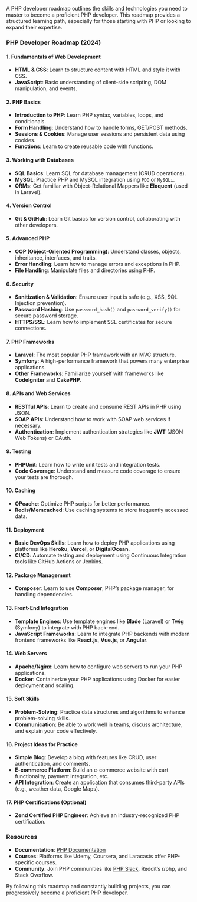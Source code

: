 A PHP developer roadmap outlines the skills and technologies you need to master to become a proficient PHP developer. This roadmap provides a structured learning path, especially for those starting with PHP or looking to expand their expertise.

### **PHP Developer Roadmap (2024)**

#### 1. **Fundamentals of Web Development**
   - **HTML & CSS**: Learn to structure content with HTML and style it with CSS.
   - **JavaScript**: Basic understanding of client-side scripting, DOM manipulation, and events.

#### 2. **PHP Basics**
   - **Introduction to PHP**: Learn PHP syntax, variables, loops, and conditionals.
   - **Form Handling**: Understand how to handle forms, GET/POST methods.
   - **Sessions & Cookies**: Manage user sessions and persistent data using cookies.
   - **Functions**: Learn to create reusable code with functions.

#### 3. **Working with Databases**
   - **SQL Basics**: Learn SQL for database management (CRUD operations).
   - **MySQL**: Practice PHP and MySQL integration using `PDO` or `MySQLi`.
   - **ORMs**: Get familiar with Object-Relational Mappers like **Eloquent** (used in Laravel).

#### 4. **Version Control**
   - **Git & GitHub**: Learn Git basics for version control, collaborating with other developers.

#### 5. **Advanced PHP**
   - **OOP (Object-Oriented Programming)**: Understand classes, objects, inheritance, interfaces, and traits.
   - **Error Handling**: Learn how to manage errors and exceptions in PHP.
   - **File Handling**: Manipulate files and directories using PHP.

#### 6. **Security**
   - **Sanitization & Validation**: Ensure user input is safe (e.g., XSS, SQL Injection prevention).
   - **Password Hashing**: Use `password_hash()` and `password_verify()` for secure password storage.
   - **HTTPS/SSL**: Learn how to implement SSL certificates for secure connections.

#### 7. **PHP Frameworks**
   - **Laravel**: The most popular PHP framework with an MVC structure.
   - **Symfony**: A high-performance framework that powers many enterprise applications.
   - **Other Frameworks**: Familiarize yourself with frameworks like **CodeIgniter** and **CakePHP**.

#### 8. **APIs and Web Services**
   - **RESTful APIs**: Learn to create and consume REST APIs in PHP using JSON.
   - **SOAP APIs**: Understand how to work with SOAP web services if necessary.
   - **Authentication**: Implement authentication strategies like **JWT** (JSON Web Tokens) or OAuth.

#### 9. **Testing**
   - **PHPUnit**: Learn how to write unit tests and integration tests.
   - **Code Coverage**: Understand and measure code coverage to ensure your tests are thorough.

#### 10. **Caching**
   - **OPcache**: Optimize PHP scripts for better performance.
   - **Redis/Memcached**: Use caching systems to store frequently accessed data.

#### 11. **Deployment**
   - **Basic DevOps Skills**: Learn how to deploy PHP applications using platforms like **Heroku**, **Vercel**, or **DigitalOcean**.
   - **CI/CD**: Automate testing and deployment using Continuous Integration tools like GitHub Actions or Jenkins.

#### 12. **Package Management**
   - **Composer**: Learn to use **Composer**, PHP’s package manager, for handling dependencies.

#### 13. **Front-End Integration**
   - **Template Engines**: Use template engines like **Blade** (Laravel) or **Twig** (Symfony) to integrate with PHP back-end.
   - **JavaScript Frameworks**: Learn to integrate PHP backends with modern frontend frameworks like **React.js**, **Vue.js**, or **Angular**.

#### 14. **Web Servers**
   - **Apache/Nginx**: Learn how to configure web servers to run your PHP applications.
   - **Docker**: Containerize your PHP applications using Docker for easier deployment and scaling.

#### 15. **Soft Skills**
   - **Problem-Solving**: Practice data structures and algorithms to enhance problem-solving skills.
   - **Communication**: Be able to work well in teams, discuss architecture, and explain your code effectively.

#### 16. **Project Ideas for Practice**
   - **Simple Blog**: Develop a blog with features like CRUD, user authentication, and comments.
   - **E-commerce Platform**: Build an e-commerce website with cart functionality, payment integration, etc.
   - **API Integration**: Create an application that consumes third-party APIs (e.g., weather data, Google Maps).

#### 17. **PHP Certifications (Optional)**
   - **Zend Certified PHP Engineer**: Achieve an industry-recognized PHP certification.
  
### **Resources**
   - **Documentation**: [PHP Documentation](https://www.php.net/docs.php)
   - **Courses**: Platforms like Udemy, Coursera, and Laracasts offer PHP-specific courses.
   - **Community**: Join PHP communities like [PHP Slack](https://php.ug/slack), Reddit’s r/php, and Stack Overflow.

By following this roadmap and constantly building projects, you can progressively become a proficient PHP developer.
